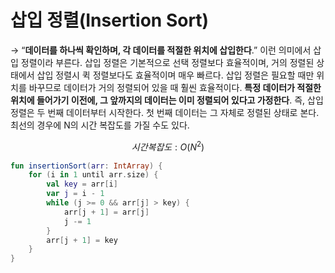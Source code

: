 # 삽입 정렬(Insertion Sort)

→ “**데이터를 하나씩 확인하며, 각 데이터를 적절한 위치에 삽입한다**.” 이런 의미에서 삽입 정렬이라 부른다. 삽입 정렬은 기본적으로 선택 정렬보다 효율적이며, 거의 정렬된 상태에서 삽입 정렬시 퀵 정렬보다도 효율적이며 매우 빠르다. 삽입 정렬은 필요할 때만 위치를 바꾸므로 데이터가 거의 정렬되어 있을 때 훨씬 효율적이다. **특정 데이터가 적절한 위치에 들어가기 이전에, 그 앞까지의 데이터는 이미 정렬되어 있다고 가정한다**. 즉, 삽입 정렬은 두 번째 데이터부터 시작한다. 첫 번째 데이터는 그 자체로 정렬된 상태로 본다. 최선의 경우에 N의 시간 복잡도를 가질 수도 있다.

$$
시간 복잡도: O(N^2)
$$

```kotlin
fun insertionSort(arr: IntArray) {
    for (i in 1 until arr.size) {
        val key = arr[i]
        var j = i - 1
        while (j >= 0 && arr[j] > key) {
            arr[j + 1] = arr[j]
            j -= 1
        }
        arr[j + 1] = key
    }
}
```